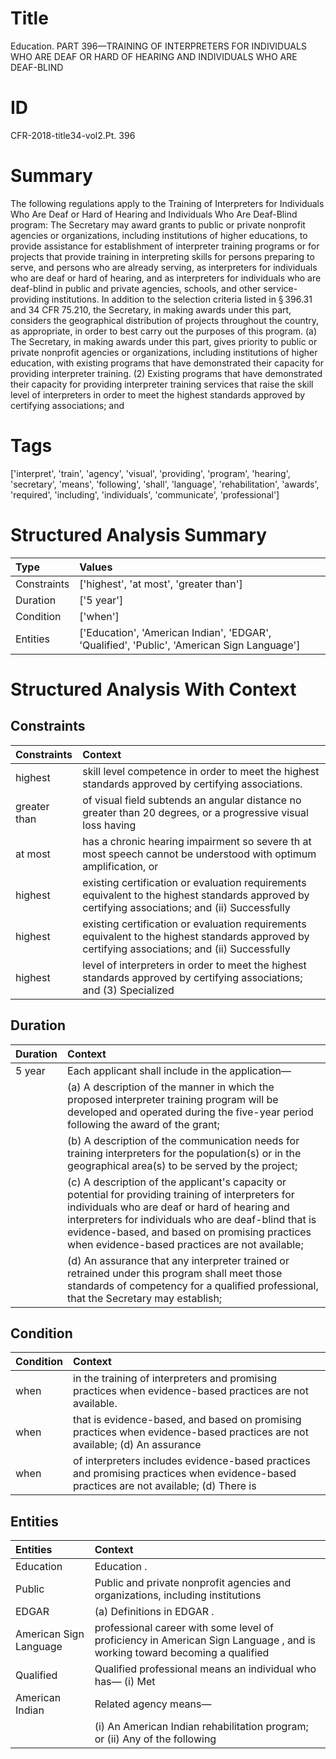 # Title

 Education. PART 396—TRAINING OF INTERPRETERS FOR INDIVIDUALS WHO ARE DEAF OR HARD OF HEARING AND INDIVIDUALS WHO ARE DEAF-BLIND


# ID

 CFR-2018-title34-vol2.Pt. 396


# Summary

The following regulations apply to the Training of Interpreters for Individuals Who Are Deaf or Hard of Hearing and Individuals Who Are Deaf-Blind program:
The Secretary may award grants to public or private nonprofit agencies or organizations, including institutions of higher educations, to provide assistance for establishment of interpreter training programs or for projects that provide training in interpreting skills for persons preparing to serve, and persons who are already serving, as interpreters for individuals who are deaf or hard of hearing, and as interpreters for individuals who are deaf-blind in public and private agencies, schools, and other service-providing institutions.
In addition to the selection criteria listed in &#167;&#8201;396.31 and 34 CFR 75.210, the Secretary, in making awards under this part, considers the geographical distribution of projects throughout the country, as appropriate, in order to best carry out the purposes of this program.
(a) The Secretary, in making awards under this part, gives priority to public or private nonprofit agencies or organizations, including institutions of higher education, with existing programs that have demonstrated their capacity for providing interpreter training.
(2) Existing programs that have demonstrated their capacity for providing interpreter training services that raise the skill level of interpreters in order to meet the highest standards approved by certifying associations; and


# Tags

['interpret', 'train', 'agency', 'visual', 'providing', 'program', 'hearing', 'secretary', 'means', 'following', 'shall', 'language', 'rehabilitation', 'awards', 'required', 'including', 'individuals', 'communicate', 'professional']


# Structured Analysis Summary

| Type        | Values                                                                                     |
|:------------|:-------------------------------------------------------------------------------------------|
| Constraints | ['highest', 'at most', 'greater than']                                                     |
| Duration    | ['5 year']                                                                                 |
| Condition   | ['when']                                                                                   |
| Entities    | ['Education', 'American Indian', 'EDGAR', 'Qualified', 'Public', 'American Sign Language'] |


# Structured Analysis With Context

 


## Constraints

| Constraints   | Context                                                                                                                                          |
|:--------------|:-------------------------------------------------------------------------------------------------------------------------------------------------|
| highest       | skill level competence in order to meet the highest  standards approved by certifying associations.                                              |
| greater than  | of visual field subtends an angular distance no greater than 20 degrees, or a progressive visual loss having                                     |
| at most       | has a chronic hearing impairment so severe th at most speech cannot be understood with optimum amplification, or                                 |
| highest       | existing certification or evaluation requirements equivalent to the highest standards approved by certifying associations; and (ii) Successfully |
| highest       | existing certification or evaluation requirements equivalent to the highest standards approved by certifying associations; and (ii) Successfully |
| highest       | level of interpreters in order to meet the highest standards approved by certifying associations; and (3) Specialized                            |


## Duration

| Duration   | Context                                                                                                                                                                                                                                                                                                                       |
|:-----------|:------------------------------------------------------------------------------------------------------------------------------------------------------------------------------------------------------------------------------------------------------------------------------------------------------------------------------|
| 5 year     | Each applicant shall include in the application&#8212;                                                                                                                                                                                                                                                                        |
|            |               (a) A description of the manner in which the proposed interpreter training program will be developed and operated during the five-year period following the award of the grant;                                                                                                                                 |
|            |               (b) A description of the communication needs for training interpreters for the population(s) or in the geographical area(s) to be served by the project;                                                                                                                                                        |
|            |               (c) A description of the applicant's capacity or potential for providing training of interpreters for individuals who are deaf or hard of hearing and interpreters for individuals who are deaf-blind that is evidence-based, and based on promising practices when evidence-based practices are not available; |
|            |               (d) An assurance that any interpreter trained or retrained under this program shall meet those standards of competency for a qualified professional, that the Secretary may establish;                                                                                                                          |


## Condition

| Condition   | Context                                                                                                                                 |
|:------------|:----------------------------------------------------------------------------------------------------------------------------------------|
| when        | in the training of interpreters and promising practices when  evidence-based practices are not available.                               |
| when        | that is evidence-based, and based on promising practices when evidence-based practices are not available; (d) An assurance              |
| when        | of interpreters includes evidence-based practices and promising practices when evidence-based practices are not available; (d) There is |


## Entities

| Entities               | Context                                                                                                                   |
|:-----------------------|:--------------------------------------------------------------------------------------------------------------------------|
| Education              | Education .                                                                                                               |
| Public                 | Public and private nonprofit agencies and organizations, including institutions                                           |
| EDGAR                  | (a) Definitions in  EDGAR .                                                                                               |
| American Sign Language | professional career with some level of proficiency in American Sign Language , and is working toward becoming a qualified |
| Qualified              | Qualified professional means an individual who has&#8212; (i) Met                                                         |
| American Indian        | Related agency means&#8212;                                                                                               |
|                        |               (i) An  American Indian rehabilitation program; or (ii) Any of the following                                |


